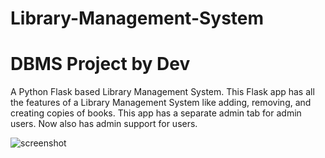 # Library-Management-System
# DBMS Project by Dev
A Python Flask based Library Management System. This Flask app has all the features of a Library Management System like adding, removing, and creating copies of books. This app has a separate admin tab for admin users. Now also has admin support for users.


![screenshot](https://github.com/user-attachments/assets/ee9937f5-49b8-4bce-bb0c-ba206f0f4dac)
